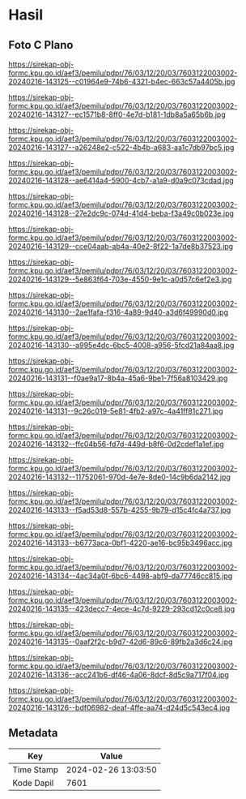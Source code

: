 # Hasil

## Foto C Plano

https://sirekap-obj-formc.kpu.go.id/aef3/pemilu/pdpr/76/03/12/20/03/7603122003002-20240216-143125--c01964e9-74b6-4321-b4ec-663c57a4405b.jpg

https://sirekap-obj-formc.kpu.go.id/aef3/pemilu/pdpr/76/03/12/20/03/7603122003002-20240216-143127--ec1571b8-8ff0-4e7d-b181-1db8a5a65b6b.jpg

https://sirekap-obj-formc.kpu.go.id/aef3/pemilu/pdpr/76/03/12/20/03/7603122003002-20240216-143127--a26248e2-c522-4b4b-a683-aa1c7db97bc5.jpg

https://sirekap-obj-formc.kpu.go.id/aef3/pemilu/pdpr/76/03/12/20/03/7603122003002-20240216-143128--ae6414a4-5900-4cb7-a1a9-d0a9c073cdad.jpg

https://sirekap-obj-formc.kpu.go.id/aef3/pemilu/pdpr/76/03/12/20/03/7603122003002-20240216-143128--27e2dc9c-074d-41d4-beba-f3a49c0b023e.jpg

https://sirekap-obj-formc.kpu.go.id/aef3/pemilu/pdpr/76/03/12/20/03/7603122003002-20240216-143129--cce04aab-ab4a-40e2-8f22-1a7de8b37523.jpg

https://sirekap-obj-formc.kpu.go.id/aef3/pemilu/pdpr/76/03/12/20/03/7603122003002-20240216-143129--5e863f64-703e-4550-9e1c-a0d57c6ef2e3.jpg

https://sirekap-obj-formc.kpu.go.id/aef3/pemilu/pdpr/76/03/12/20/03/7603122003002-20240216-143130--2ae1fafa-f316-4a89-9d40-a3d6f49990d0.jpg

https://sirekap-obj-formc.kpu.go.id/aef3/pemilu/pdpr/76/03/12/20/03/7603122003002-20240216-143130--a995e4dc-6bc5-4008-a956-5fcd21a84aa8.jpg

https://sirekap-obj-formc.kpu.go.id/aef3/pemilu/pdpr/76/03/12/20/03/7603122003002-20240216-143131--f0ae9a17-8b4a-45a6-9be1-7f56a8103429.jpg

https://sirekap-obj-formc.kpu.go.id/aef3/pemilu/pdpr/76/03/12/20/03/7603122003002-20240216-143131--9c26c019-5e81-4fb2-a97c-4a41ff81c271.jpg

https://sirekap-obj-formc.kpu.go.id/aef3/pemilu/pdpr/76/03/12/20/03/7603122003002-20240216-143132--ffc04b56-fd7d-449d-b8f6-0d2cdef1a1ef.jpg

https://sirekap-obj-formc.kpu.go.id/aef3/pemilu/pdpr/76/03/12/20/03/7603122003002-20240216-143132--11752061-970d-4e7e-8de0-14c9b6da2142.jpg

https://sirekap-obj-formc.kpu.go.id/aef3/pemilu/pdpr/76/03/12/20/03/7603122003002-20240216-143133--f5ad53d8-557b-4255-9b79-d15c4fc4a737.jpg

https://sirekap-obj-formc.kpu.go.id/aef3/pemilu/pdpr/76/03/12/20/03/7603122003002-20240216-143133--b6773aca-0bf1-4220-ae16-bc95b3496acc.jpg

https://sirekap-obj-formc.kpu.go.id/aef3/pemilu/pdpr/76/03/12/20/03/7603122003002-20240216-143134--4ac34a0f-6bc6-4498-abf9-da77746cc815.jpg

https://sirekap-obj-formc.kpu.go.id/aef3/pemilu/pdpr/76/03/12/20/03/7603122003002-20240216-143135--423decc7-4ece-4c7d-9229-293cd12c0ce8.jpg

https://sirekap-obj-formc.kpu.go.id/aef3/pemilu/pdpr/76/03/12/20/03/7603122003002-20240216-143135--0aaf2f2c-b9d7-42d6-89c6-89fb2a3d6c24.jpg

https://sirekap-obj-formc.kpu.go.id/aef3/pemilu/pdpr/76/03/12/20/03/7603122003002-20240216-143136--acc241b6-df46-4a06-8dcf-8d5c9a717f04.jpg

https://sirekap-obj-formc.kpu.go.id/aef3/pemilu/pdpr/76/03/12/20/03/7603122003002-20240216-143126--bdf06982-deaf-4ffe-aa74-d24d5c543ec4.jpg


## Metadata

| Key        | Value               |
| ---------- | ------------------- |
| Time Stamp | 2024-02-26 13:03:50 |
| Kode Dapil | 7601                |



